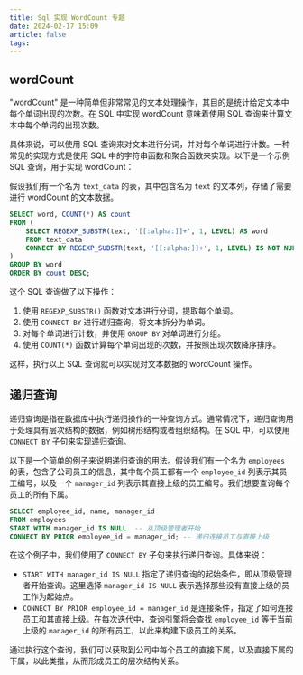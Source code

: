 ```yaml
---
title: Sql 实现 WordCount 专题
date: 2024-02-17 15:09
article: false
tags: 
---
```


## wordCount
"wordCount" 是一种简单但非常常见的文本处理操作，其目的是统计给定文本中每个单词出现的次数。在 SQL 中实现 wordCount 意味着使用 SQL 查询来计算文本中每个单词的出现次数。

具体来说，可以使用 SQL 查询来对文本进行分词，并对每个单词进行计数。一种常见的实现方式是使用 SQL 中的字符串函数和聚合函数来实现。以下是一个示例 SQL 查询，用于实现 wordCount：

假设我们有一个名为 `text_data` 的表，其中包含名为 `text` 的文本列，存储了需要进行 wordCount 的文本数据。

```sql
SELECT word, COUNT(*) AS count
FROM (
    SELECT REGEXP_SUBSTR(text, '[[:alpha:]]+', 1, LEVEL) AS word
    FROM text_data
    CONNECT BY REGEXP_SUBSTR(text, '[[:alpha:]]+', 1, LEVEL) IS NOT NULL
)
GROUP BY word
ORDER BY count DESC;
```

这个 SQL 查询做了以下操作：

1. 使用 `REGEXP_SUBSTR()` 函数对文本进行分词，提取每个单词。
2. 使用 `CONNECT BY` 进行递归查询，将文本拆分为单词。
3. 对每个单词进行计数，并使用 `GROUP BY` 对单词进行分组。
4. 使用 `COUNT(*)` 函数计算每个单词出现的次数，并按照出现次数降序排序。

这样，执行以上 SQL 查询就可以实现对文本数据的 wordCount 操作。

## 递归查询
递归查询是指在数据库中执行递归操作的一种查询方式。通常情况下，递归查询用于处理具有层次结构的数据，例如树形结构或者组织结构。在 SQL 中，可以使用 `CONNECT BY` 子句来实现递归查询。

以下是一个简单的例子来说明递归查询的用法。假设我们有一个名为 `employees` 的表，包含了公司员工的信息，其中每个员工都有一个 `employee_id` 列表示其员工编号，以及一个 `manager_id` 列表示其直接上级的员工编号。我们想要查询每个员工的所有下属。

```sql
SELECT employee_id, name, manager_id
FROM employees
START WITH manager_id IS NULL  -- 从顶级管理者开始
CONNECT BY PRIOR employee_id = manager_id; -- 递归连接员工与直接上级
```

在这个例子中，我们使用了 `CONNECT BY` 子句来执行递归查询。具体来说：

- `START WITH manager_id IS NULL` 指定了递归查询的起始条件，即从顶级管理者开始查询。这里选择 `manager_id IS NULL` 表示选择那些没有直接上级的员工作为起始点。
- `CONNECT BY PRIOR employee_id = manager_id` 是连接条件，指定了如何连接员工和其直接上级。在每次迭代中，查询引擎将会查找 `employee_id` 等于当前上级的 `manager_id` 的所有员工，以此来构建下级员工的关系。

通过执行这个查询，我们可以获取到公司中每个员工的直接下属，以及直接下属的下属，以此类推，从而形成员工的层次结构关系。